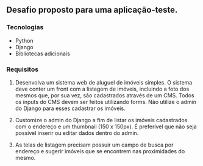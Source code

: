 ## Desafio proposto para uma aplicação-teste.

### Tecnologias

- Python
- Django
- Bibliotecas adicionais

### Requisitos

1. Desenvolva um sistema web de aluguel de imóveis simples. O sistema deve conter um front com a listagem de imóveis, incluindo a foto dos mesmos que, por sua vez, são cadastrados através de um CMS. Todos os inputs do CMS devem ser feitos utilizando forms. Não utilize o admin do Django para esses cadastrar os imóveis.

2. Customize o admin do Django a fim de listar os imóveis cadastrados com o endereço e um thumbnail (150 x 150px). É preferível que não seja possível inserir ou editar dados dentro do admin.

3. As telas de listagem precisam possuir um campo de busca por endereço e sugerir imóveis que se encontrem nas proximidades do mesmo.